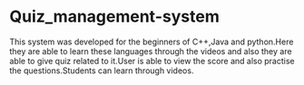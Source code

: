 # Quiz_management-system
This system was developed for the beginners of C++,Java and python.Here they are able to learn these languages through the videos and also they are able to give quiz related to it.User is able to view the score and also practise the questions.Students can learn through videos.
